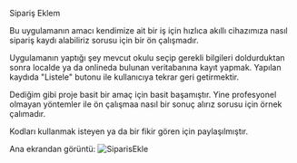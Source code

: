 Sipariş Eklem

Bu uygulamanın amacı kendimize ait bir iş için hızlıca akıllı cihazımıza nasıl sipariş kaydı alabiliriz sorusu için bir ön çalışmadır.

Uygulamanın yaptığı şey mevcut okulu seçip gerekli bilgileri doldurduktan sonra localde ya da onlineda bulunan veritabanına kayıt yapmak. Yapılan kaydıda "Listele" butonu ile kullanıcıya tekrar geri getirmektir.

Dediğim gibi proje basit bir amaç için basit başamıştır. Yine profesyonel olmayan yöntemler ile ön çalışmaa nasıl bir sonuç alırız sorusu için örnek çalımadır.

Kodları kullanmak isteyen ya da bir fikir gören için paylaşılmıştır.

Ana ekrandan görüntü:
![SiparisEkle](https://user-images.githubusercontent.com/9142018/78391333-d5ed8200-75ee-11ea-9af9-e1f5fa255833.PNG)
